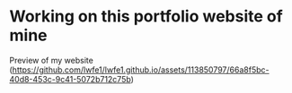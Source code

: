 # Working on this portfolio website of mine
Preview of my website
(https://github.com/lwfe1/lwfe1.github.io/assets/113850797/66a8f5bc-40d8-453c-9c41-5072b712c75b)
